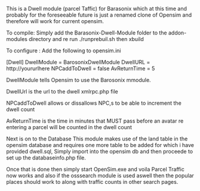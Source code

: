 This is a Dwell module (parcel Taffic) for Barasonix which at this time and probably for the foreseeable future is just a renamed clone of Opensim and therefore will work for current opensim.

To compile: Simply add the Barasonix-Dwell-Module folder to the addon-modules
directory and re run ./runprebuil.sh then xbuild

To configure  : Add the following to opensim.ini 

[Dwell]
    DwellModule = BarosonixDwellModule
    DwellURL = http://yoururlhere
    NPCaddToDwell = false
    AvReturnTime = 5

DwellModule tells Opensim to use the Barosonix mmodule.

DwellUrl is the url to the dwell xmlrpc.php file

NPCaddToDwell allows or dissallows NPC,s to be able to increment the dwell count

AvReturnTime is the time in minutes that MUST pass before an avatar re entering a parcel will be counted in the dwell count

Next is on to the Database
This module makes use of the land table in the opensim database and requires one more table to be added for which i have provided dwell.sql, Simply import into the opensim db and then proceede to set up the databaseinfo.php file.

Once that is done then simply start OpenSim.exe and voila Parcel Traffic now works and also if the osssearch module is used aswell then the popular places should work to along with traffic counts in other search pages.




